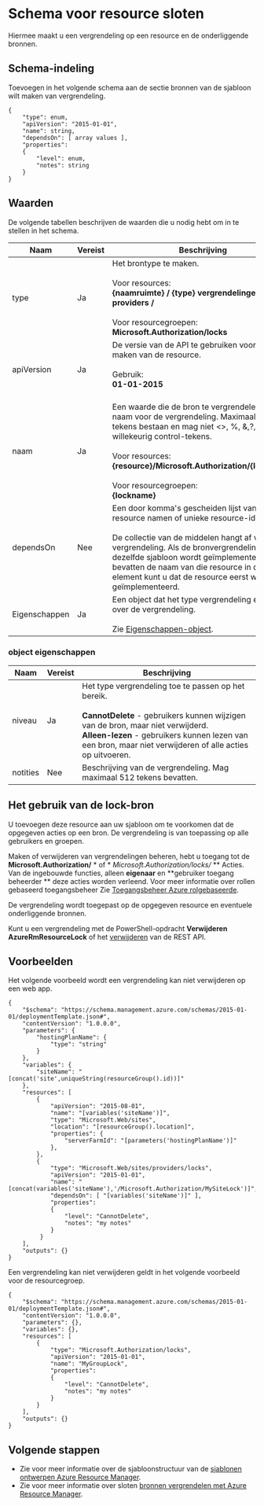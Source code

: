 <properties
   pageTitle="Sjabloon voor vergrendelingen resource Resource Manager | Microsoft Azure"
   description="Vindt u het schema Resource Manager voor het implementeren van bronvergrendelingen door middel van een sjabloon."
   services="azure-resource-manager"
   documentationCenter="na"
   authors="tfitzmac"
   manager="timlt"
   editor=""/>

<tags
   ms.service="azure-resource-manager"
   ms.devlang="na"
   ms.topic="article"
   ms.tgt_pltfrm="na"
   ms.workload="na"
   ms.date="10/03/2016"
   ms.author="tomfitz"/>

# <a name="resource-locks-template-schema"></a>Schema voor resource sloten

Hiermee maakt u een vergrendeling op een resource en de onderliggende bronnen.

## <a name="schema-format"></a>Schema-indeling

Toevoegen in het volgende schema aan de sectie bronnen van de sjabloon wilt maken van vergrendeling.
    
    {
        "type": enum,
        "apiVersion": "2015-01-01",
        "name": string,
        "dependsOn": [ array values ],
        "properties":
        {
            "level": enum,
            "notes": string
        }
    }



## <a name="values"></a>Waarden

De volgende tabellen beschrijven de waarden die u nodig hebt om in te stellen in het schema.

| Naam | Vereist | Beschrijving |
| ---- | -------- | ----------- |
| type | Ja | Het brontype te maken.<br /><br />Voor resources:<br />**{naamruimte} / {type} vergrendelingen providers /**<br /><br/>Voor resourcegroepen:<br />**Microsoft.Authorization/locks** |
| apiVersion | Ja | De versie van de API te gebruiken voor het maken van de resource.<br /><br />Gebruik:<br />**01-01-2015**<br /><br /> |
| naam | Ja | Een waarde die de bron te vergrendelen en een naam voor de vergrendeling. Maximaal 64 tekens bestaan en mag niet <>, %, &,?, of willekeurig control-tekens.<br /><br />Voor resources:<br />**{resource}/Microsoft.Authorization/{lockname}**<br /><br />Voor resourcegroepen:<br />**{lockname}** |
| dependsOn | Nee | Een door komma's gescheiden lijst van een resource namen of unieke resource-id's.<br /><br />De collectie van de middelen hangt af van deze vergrendeling. Als de bronvergrendeling in dezelfde sjabloon wordt geïmplementeerd, bevatten de naam van die resource in dit element kunt u dat de resource eerst wordt geïmplementeerd. | 
| Eigenschappen | Ja | Een object dat het type vergrendeling en notities over de vergrendeling.<br /><br />Zie [Eigenschappen-object](#properties-object). |  

### <a name="properties-object"></a>object eigenschappen

| Naam | Vereist | Beschrijving |
| ---- | -------- | ----------- |
| niveau   | Ja | Het type vergrendeling toe te passen op het bereik.<br /><br />**CannotDelete** - gebruikers kunnen wijzigen van de bron, maar niet verwijderd.<br />**Alleen-lezen** - gebruikers kunnen lezen van een bron, maar niet verwijderen of alle acties op uitvoeren. |
| notities   | Nee | Beschrijving van de vergrendeling. Mag maximaal 512 tekens bevatten. |


## <a name="how-to-use-the-lock-resource"></a>Het gebruik van de lock-bron

U toevoegen deze resource aan uw sjabloon om te voorkomen dat de opgegeven acties op een bron. De vergrendeling is van toepassing op alle gebruikers en groepen.

Maken of verwijderen van vergrendelingen beheren, hebt u toegang tot de **Microsoft.Authorization/** * of * *Microsoft.Authorization/locks/* ** Acties. Van de ingebouwde functies, alleen **eigenaar** en **gebruiker toegang beheerder ** deze acties worden verleend. Voor meer informatie over rollen gebaseerd toegangsbeheer Zie [Toegangsbeheer Azure rolgebaseerde](./active-directory/role-based-access-control-configure.md).

De vergrendeling wordt toegepast op de opgegeven resource en eventuele onderliggende bronnen.

Kunt u een vergrendeling met de PowerShell-opdracht **Verwijderen AzureRmResourceLock** of het [verwijderen](https://msdn.microsoft.com/library/azure/mt204562.aspx) van de REST API.

## <a name="examples"></a>Voorbeelden

Het volgende voorbeeld wordt een vergrendeling kan niet verwijderen op een web app.

    {
        "$schema": "https://schema.management.azure.com/schemas/2015-01-01/deploymentTemplate.json#",
        "contentVersion": "1.0.0.0",
        "parameters": {
            "hostingPlanName": {
                "type": "string"
            }
        },
        "variables": {
            "siteName": "[concat('site',uniqueString(resourceGroup().id))]"
        },
        "resources": [
            {
                "apiVersion": "2015-08-01",
                "name": "[variables('siteName')]",
                "type": "Microsoft.Web/sites",
                "location": "[resourceGroup().location]",
                "properties": {
                    "serverFarmId": "[parameters('hostingPlanName')]"
                },
            },
            {
                "type": "Microsoft.Web/sites/providers/locks",
                "apiVersion": "2015-01-01",
                "name": "[concat(variables('siteName'),'/Microsoft.Authorization/MySiteLock')]",
                "dependsOn": [ "[variables('siteName')]" ],
                "properties":
                {
                    "level": "CannotDelete",
                    "notes": "my notes"
                }
             }
        ],
        "outputs": {}
    }

Een vergrendeling kan niet verwijderen geldt in het volgende voorbeeld voor de resourcegroep.

    {
        "$schema": "https://schema.management.azure.com/schemas/2015-01-01/deploymentTemplate.json#",
        "contentVersion": "1.0.0.0",
        "parameters": {},
        "variables": {},
        "resources": [
            {
                "type": "Microsoft.Authorization/locks",
                "apiVersion": "2015-01-01",
                "name": "MyGroupLock",
                "properties":
                {
                    "level": "CannotDelete",
                    "notes": "my notes"
                }
            }
        ],
        "outputs": {}
    }

## <a name="next-steps"></a>Volgende stappen

- Zie voor meer informatie over de sjabloonstructuur van de [sjablonen ontwerpen Azure Resource Manager](resource-group-authoring-templates.md).
- Zie voor meer informatie over sloten [bronnen vergrendelen met Azure Resource Manager](resource-group-lock-resources.md).
